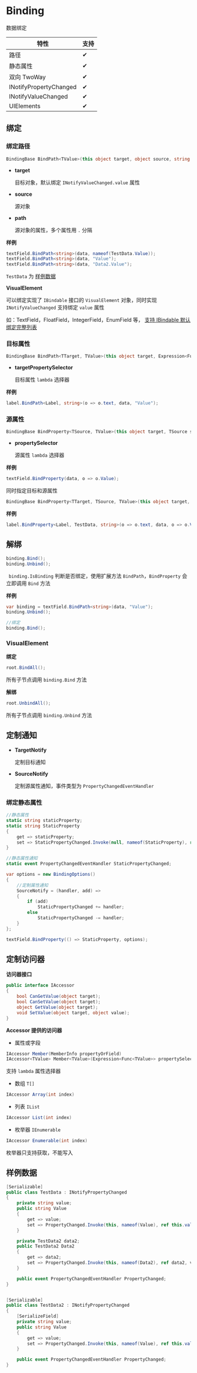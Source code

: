 # Binding

数据绑定

| 特性                   | 支持 |
| ---------------------- | ---- |
| 路径                   | ✔    |
| 静态属性               | ✔    |
| 双向 TwoWay            | ✔    |
| INotifyPropertyChanged | ✔    |
| INotifyValueChanged    | ✔    |
| UIElements             | ✔    |



## 绑定

### 绑定路径

```c#
BindingBase BindPath<TValue>(this object target, object source, string path)
```

- **target**

  目标对象，默认绑定 `INotifyValueChanged.value` 属性

- **source**

  源对象

- **path**

  源对象的属性，多个属性用 `.` 分隔

**样例**

```c#
textField.BindPath<string>(data, nameof(TestData.Value));
textField.BindPath<string>(data, "Value");
textField.BindPath<string>(data, "Data2.Value");
```

`TestData` 为 [样例数据](#样例数据)

**VisualElement**

可以绑定实现了 `IBindable` 接口的 `VisualElement` 对象，同时实现  `INotifyValueChanged` 支持绑定 `value` 属性

如：TextField，FloatField，IntegerField，EnumField 等， [支持 IBindable 默认绑定完整列表](https://docs.unity3d.com/Manual/UIE-Binding.html)

### 目标属性

```c#
BindingBase BindPath<TTarget, TValue>(this object target, Expression<Func<TTarget, TValue>> targetPropertySelector, object source, string path)
```

- **targetPropertySelector**

  目标属性 `lambda` 选择器

**样例**

```c#
label.BindPath<Label, string>(o => o.text, data, "Value");
```



### 源属性

```c#
BindingBase BindProperty<TSource, TValue>(this object target, TSource source, Expression<Func<TSource, TValue>> propertySelector)
```

- **propertySelector**

  源属性 `lambda` 选择器

**样例**

```c#
textField.BindProperty(data, o => o.Value);
```



同时指定目标和源属性

```c#
BindingBase BindProperty<TTarget, TSource, TValue>(this object target, Expression<Func<TTarget, TValue>> targetPropertySelector, TSource source, Expression<Func<TSource, TValue>> propertySelector)
```

**样例**

```c#
label.BindProperty<Label, TestData, string>(o => o.text, data, o => o.Value);
```



## 解绑

```c#
binding.Bind();
binding.Unbind();
```

` binding.IsBinding` 判断是否绑定，使用扩展方法 `BindPath`，`BindProperty` 会立即调用 `Bind` 方法

**样例**

```c#
var binding = textField.BindPath<string>(data, "Value");
binding.Unbind();

//绑定
binding.Bind();
```



### VisualElement

**绑定**

```c#
root.BindAll();
```

所有子节点调用 `binding.Bind` 方法

**解绑**

```c#
root.UnbindAll();
```

所有子节点调用 `binding.Unbind` 方法

## 定制通知

- **TargetNotify**

  定制目标通知

- **SourceNotify**

  定制源属性通知，事件类型为 `PropertyChangedEventHandler`

### 绑定静态属性

```c#
//静态属性
static string staticProperty;
static string StaticProperty
{
    get => staticProperty;
    set => StaticPropertyChanged.Invoke(null, nameof(StaticProperty), ref staticProperty, value);
}

//静态属性通知
static event PropertyChangedEventHandler StaticPropertyChanged;

var options = new BindingOptions()
{
    //定制属性通知
    SourceNotify = (handler, add) =>
    {
        if (add)
            StaticPropertyChanged += handler;
        else
            StaticPropertyChanged -= handler;
    }
};

textField.BindProperty(() => StaticProperty, options);
```



## 定制访问器

**访问器接口**

```c#
public interface IAccessor
{
    bool CanGetValue(object target);
    bool CanSetValue(object target);
    object GetValue(object target);
    void SetValue(object target, object value);
}
```

**Accessor 提供的访问器**

- 属性或字段

```c#
IAccessor Member(MemberInfo propertyOrField)
IAccessor<TValue> Member<TValue>(Expression<Func<TValue>> propertySelector)
```

支持 `lambda` 属性选择器

- 数组 `T[]`

```c#
IAccessor Array(int index)
```

- 列表 `IList`

```c#
IAccessor List(int index)
```

- 枚举器 `IEnumerable`

```c#
IAccessor Enumerable(int index)
```

枚举器只支持获取，不能写入



## 样例数据

```c#
[Serializable]
public class TestData : INotifyPropertyChanged
{
    private string value;
    public string Value
    {
        get => value;
        set => PropertyChanged.Invoke(this, nameof(Value), ref this.value, value);
    }

    private TestData2 data2;
    public TestData2 Data2
    {
        get => data2;
        set => PropertyChanged.Invoke(this, nameof(Data2), ref data2, value);
    }

    public event PropertyChangedEventHandler PropertyChanged;
}


[Serializable]
public class TestData2 : INotifyPropertyChanged
{
    [SerializeField]
    private string value;
    public string Value
    {
        get => value;
        set => PropertyChanged.Invoke(this, nameof(Value), ref this.value, value);
    }

    public event PropertyChangedEventHandler PropertyChanged;
}
```

